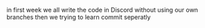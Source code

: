 in first week we all write the code in Discord without using our own branches then we trying to learn commit seperatly 
